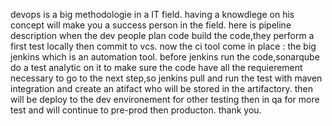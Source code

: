 devops is a big methodologie in a IT field.
having a knowdlege on his concept will make you a success person in the field.
here is pipeline description
when the dev people plan code build the code,they perform a first test locally then commit to vcs.
now the ci tool come in place : the big jenkins which is an automation tool. before jenkins run the code,sonarqube do a test analytic on it to make sure the code have all the requierement necessary to go to the next step,so jenkins pull and run the test with maven integration and create an atifact who will be stored in the artifactory.
then will be deploy to the dev environement for other testing then in qa for more test and will continue to pre-prod then producton.
thank you. 